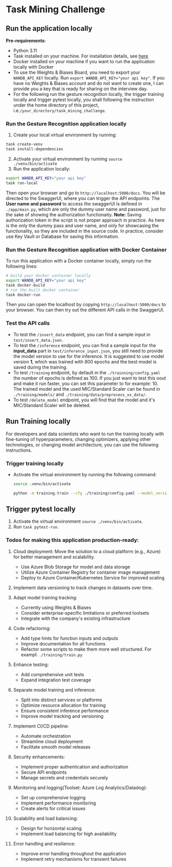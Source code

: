 # Task Mining Challenge

## Run the application locally 

**Pre-requirements**: 
- Python 3.11
- Task installed on your machine. For installation details, see [here](https://taskfile.dev/installation/)
- Docker installed on your machine if you want to run the application locally with Docker
- To use the Weights & Biases Board, you need to export your `WANDB_API_KEY` locally. Run `export WANDB_API_KEY="your api key"`. If you have no Weights & Biases account and do not want to create one, I can provide you a key that is ready for sharing on the interview day.
- For the following run the gesture recognition locally, the trigger training locally and trigger pytest locally, you shall following the instruction under the home directory of this project, i.e.`/your_directory/task_mining_challenge`.

### Run the Gesture Recognition application locally

1. Create your local virtual environment by running:

```bash
task create-venv
task install-dependencies
```
2. Activate your virtual environment by running `source ./venv/bin/activate`
3. Run the application locally:
```bash
export WANDB_API_KEY="your api key"
task run-local
```
Then open your browser and go to `http://localhost:5000/docs`. You will be directed to the SwaggerUI, where you can trigger the API endpoints. The **User name and password** to access the swaggerUI is defined in `./app/main.py`, which are only the dummy user name and password, just for the sake of showing the authorization functionaity. **Note:** Saving authorization token in the script is not proper approach in practice. As here is the only the dummy pass and user name, and only for showcasing the functionality, so they are included in the source code. In practice, consider use Key Vault or Database for saving this information.

### Run the Gesture Recognition application with Docker Container

To run this application with a Docker container locally, simply run the following lines:
```bash
# build your docker container locally 
export WANDB_API_KEY="your api key" 
task docker-build
# run the built docker container
task docker-run
```
Then you can open the localhost by copying `http://localhost:5000/docs` to your browser. You can then try out the different API calls in the SwaggerUI.

### Test the API calls

- To test the `/insert_data` endpoint, you can find a sample input in `test/insert_data.json`.
- To test the `/inference` endpoint, you can find a sample input for the **input_data** part in `test/inference_input.json`, you still need to provide the model version to use for the inference. It is suggested to use model version **1**, which was trained with 800 epochs and the best model is saved during the training.
- To test `/training` endpoint, by default in the `./trainning/config.yaml` the number of epochs is defined as 100. If you just want to test this oout and make it run faster, you can set this parameter to for example: 10. The trained model and the used MIC/Standard Scaler can be found in `./training/models/` and `./training/data/preprocess_xx_data/`.
- To test `/delete_model` endpoint, you will find that the model and it's MIC/Standard Scaler will be deleted. 

## Run Training locally 

For developers and data scientists who want to run the training locally with fine-tuning of hyperparameters, changing optimizers, applying other technologies, or changing model architecture, you can use the following instructions.

### Trigger training locally
- Activate the virtual environment by running the following command:

    ```bash 
    source .venv/bin/activate
    ```

    ```bash
    python -m training.train --cfg ./training/config.yaml --model_version 2
    ```

## Trigger pytest locally
1. Activate the virtual environment `source ./venv/bin/activate`.
2. Run `task pytest-run`.


### Todos for making this application production-ready:

1. Cloud deployment: Move the solution to a cloud platform (e.g., Azure) for better management and scalability.
   - Use Azure Blob Storage for model and data storage
   - Utilize Azure Container Registry for container image management
   - Deploy to Azure Container/Kubernetes Service for improved scaling

2. Implement data versioning to track changes in datasets over time.

3. Adapt model training tracking:
   - Currently using Weights & Biases
   - Consider enterprise-specific limitations or preferred toolsets
   - Integrate with the company's existing infrastructure

4. Code refactoring:
   - Add type hints for function inputs and outputs
   - Improve documentation for all functions
   - Refactor some scripts to make them more well structured. For exampl: `./training/train.py`

5. Enhance testing:
   - Add comprehensive unit tests
   - Expand integration test coverage

6. Separate model training and inference:
   - Split into distinct services or platforms
   - Optimize resource allocation for training
   - Ensure consistent inference performance
   - Improve model tracking and versioning

7. Implement CI/CD pipeline:
   - Automate orchestration
   - Streamline cloud deployment
   - Facilitate smooth model releases

8. Security enhancements:
   - Implement proper authentication and authorization
   - Secure API endpoints
   - Manage secrets and credentials securely

9. Monitoring and logging(Toolset: Azure Log Analytics/Datadog):
   - Set up comprehensive logging
   - Implement performance monitoring
   - Create alerts for critical issues

10. Scalability and load balancing:
    - Design for horizontal scaling
    - Implement load balancing for high availability

11. Error handling and resilience:
    - Improve error handling throughout the application
    - Implement retry mechanisms for transient failures